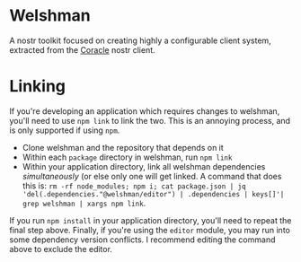 # Welshman

A nostr toolkit focused on creating highly a configurable client system, extracted from the [Coracle](https://github.com/coracle-social/coracle) nostr client.

# Linking

If you're developing an application which requires changes to welshman, you'll need to use `npm link` to link the two. This is an annoying process, and is only supported if using `npm`.

- Clone welshman and the repository that depends on it
- Within each `package` directory in welshman, run `npm link`
- Within your application directory, link all welshman dependencies _simultaneously_ (or else only one will get linked. A command that does this is: `rm -rf node_modules; npm i; cat package.json | jq 'del(.dependencies."@welshman/editor") | .dependencies | keys[]'| grep welshman | xargs npm link`.

If you run `npm install` in your application directory, you'll need to repeat the final step above. Finally, if you're using the `editor` module, you may run into some dependency version conflicts. I recommend editing the command above to exclude the editor.
